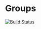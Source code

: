 # Groups
[![Build Status](https://travis-ci.org/abulak/Groups.jl.svg?branch=master)](https://travis-ci.org/abulak/Groups.jl)
